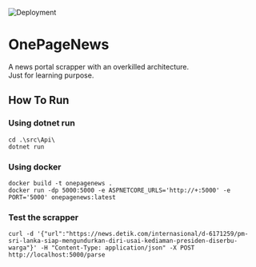 ![Deployment](https://github.com/dwifuady/OnePageNews/actions/workflows/main.yml/badge.svg)

# OnePageNews
A news portal scrapper with an overkilled architecture. \
Just for learning purpose.

## How To Run
### Using dotnet run
```
cd .\src\Api\
dotnet run
```
### Using docker
```
docker build -t onepagenews .
docker run -dp 5000:5000 -e ASPNETCORE_URLS='http://+:5000' -e PORT='5000' onepagenews:latest
```

### Test the scrapper
```
curl -d '{"url":"https://news.detik.com/internasional/d-6171259/pm-sri-lanka-siap-mengundurkan-diri-usai-kediaman-presiden-diserbu-warga"}' -H "Content-Type: application/json" -X POST http://localhost:5000/parse
```
